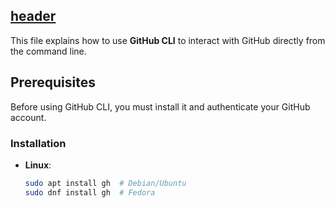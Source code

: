 [header](https://capsule-render.vercel.app/api?type=waving&color=black&height=240&section=header&text=Github%20CLI,%20Usage%20Guide&fontSize=70&animation=fadeIn&fontColor=A83279)
-----------------------------------------------------------------------------

This file explains how to use **GitHub CLI** to interact with GitHub directly from the command line.

## Prerequisites
Before using GitHub CLI, you must install it and authenticate your GitHub account.

### Installation

- **Linux**:
  ```bash
  sudo apt install gh  # Debian/Ubuntu
  sudo dnf install gh  # Fedora
  ```

